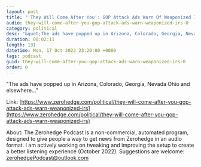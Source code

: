 ```yaml
---
layout: post
title: "'They Will Come After You': GOP Attack Ads Warn Of Weaponized IRS"
audio: they-will-come-after-you-gop-attack-ads-warn-weaponized-irs-0
category: political
desc: "&quot;The ads have popped up in Arizona, Colorado, Georgia, Nevada Ohio and elsewhere...&quot;"
duration: 00:02:11
length: 131
datetime: Mon, 17 Oct 2022 23:20:00 +0000
tags: podcast
guid: they-will-come-after-you-gop-attack-ads-warn-weaponized-irs-0
order: 0
---
```

&quot;The ads have popped up in Arizona, Colorado, Georgia, Nevada Ohio and elsewhere...&quot;

Link: [https://www.zerohedge.com/political/they-will-come-after-you-gop-attack-ads-warn-weaponized-irs](https://www.zerohedge.com/political/they-will-come-after-you-gop-attack-ads-warn-weaponized-irs)

About: The Zerohedge Podcast is a non-commercial, automated program, designed to give people a way to get news from Zerohedge in an audio format.  I am actively working on tweaking and improving the setup to create a better listening experience (October 2022).  Suggestions are welcome: [zerohedgePodcast@outlook.com](mailto:zerohedgePodcast@outlook.com)